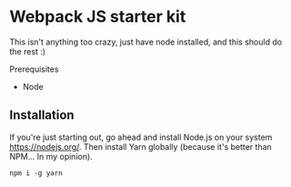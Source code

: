 # Webpack JS starter kit
This isn't anything too crazy, just have node installed, and this should do the rest :)

Prerequisites
* Node

## Installation
If you're just starting out, go ahead and install Node.js on your system <https://nodejs.org/>.
Then install Yarn globally (because it's better than NPM... In my opinion).

```
npm i -g yarn
```